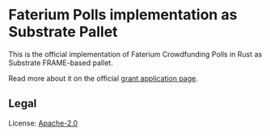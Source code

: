 # Faterium Polls implementation as Substrate Pallet

This is the official implementation of Faterium Crowdfunding Polls in Rust as Substrate FRAME-based pallet.

Read more about it on the official [grant application page](https://github.com/w3f/Grants-Program/blob/master/applications/faterium.md).

## Legal

License: [Apache-2.0](../../LICENSE)
